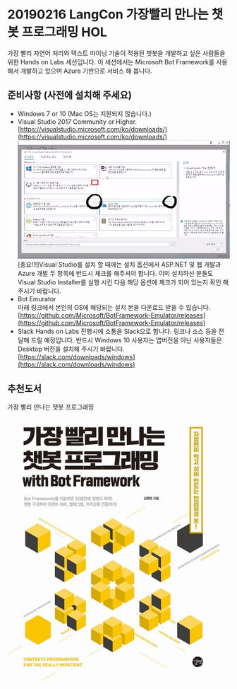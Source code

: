 # 20190216 LangCon 가장빨리 만나는 챗봇 프로그래밍 HOL
가장 빨리 자연어 처리와 텍스트 마이닝 기술이 적용된 챗봇을 개발하고 싶은 사람들을 위한 Hands on Labs 세션입니다. 이 세션에서는 Microsoft Bot Framework를 사용해서 개발하고 있으며 Azure 기반으로 서비스 해 봅니다.

## 준비사항 (사전에 설치해 주세요)
- Windows 7 or 10 (Mac OS는 지원되지 않습니다.)
- Visual Studio 2017 Community or Higher.
 [https://visualstudio.microsoft.com/ko/downloads/](https://visualstudio.microsoft.com/ko/downloads/)<br>
 ![Visual Studio 설치옵션](./images/001.jpeg)
 [중요!!!]Visual Studio를 설치 할 때에는 설치 옵션에서 ASP.NET 및 웹 개발과 Azure 개발 두 항목에 반드시 체크를 해주셔야 합니다.
  이미 설치하신 분들도 Visual Studio Installer를 실행 시킨 다음 해당 옵션에 체크가 되어 있는지 확인 해 주시기 바랍니다. 
- Bot Emurator<br>
  아래 링크에서 본인의 OS에 해당되는 설치 본을 다운로드 받을 수 있습니다. [https://github.com/Microsoft/BotFramework-Emulator/releases](https://github.com/Microsoft/BotFramework-Emulator/releases)
- Slack
Hands on Labs 진행시에 소통을 Slack으로 합니다. 링크나 소스 등을 전달해 드릴 예정입니다. 반드시 Windows 10 사용자는 앱버전을 아닌 사용자들은 Desktop 버전을 설치해 주시기 바랍니다. [https://slack.com/downloads/windows](https://slack.com/downloads/windows)

## 추천도서
가장 빨리 만나는 챗봇 프로그래밍<br>
![가장 빨리 만나는 챗봇 프로그래밍](./images/002.jpeg)